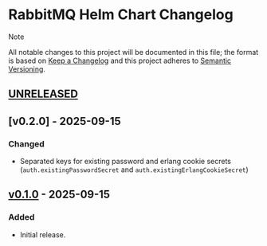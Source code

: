 # RabbitMQ Helm Chart Changelog

> [!NOTE]
> All notable changes to this project will be documented in this file; the format is based on [Keep a Changelog](https://keepachangelog.com/en/1.1.0/) and this project adheres to [Semantic Versioning](https://semver.org/spec/v2.0.0.html).

<!--
### Added - For new features.
### Changed - For changes in existing functionality.
### Deprecated - For soon-to-be removed features.
### Removed - For now removed features.
### Fixed - For any bug fixes.
### Security - In case of vulnerabilities.
-->

## [UNRELEASED]

## [v0.2.0] - 2025-09-15

### Changed

- Separated keys for existing password and erlang cookie secrets (`auth.existingPasswordSecret` and `auth.existingErlangCookieSecret`)

## [v0.1.0] - 2025-09-15

### Added

- Initial release.

<!--
RELEASE LINKS
-->
[UNRELEASED]: https://github.com/solidcharts/helm-charts/tree/main/charts/rabbitmq
[v0.1.0]: https://github.com/solidcharts/helm-charts/releases/tag/rabbitmq-0.1.0
